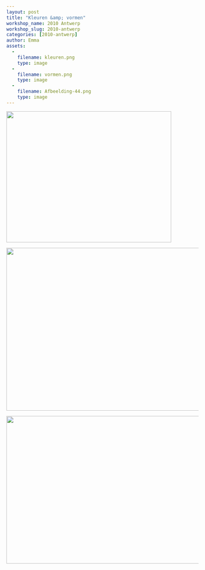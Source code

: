 ```yaml
---
layout: post
title: "Kleuren &amp; vormen"
workshop_name: 2010 Antwerp
workshop_slug: 2010-antwerp
categories: [2010-antwerp]
author: Emma 
assets:
  -
    filename: kleuren.png
    type: image
  -
    filename: vormen.png
    type: image
  -
    filename: Afbeelding-44.png
    type: image
---
```

<a href="http://workshops.nodebox.net/2010-2/wp-content/uploads/2010/02/kleuren.png"><img class="alignnone size-full wp-image-356" src="http://workshops.nodebox.net/2010-2/wp-content/uploads/2010/02/kleuren.png" alt="" width="432" height="344" /></a>

<a href="http://workshops.nodebox.net/2010-2/wp-content/uploads/2010/02/vormen.png"><img class="alignnone size-full wp-image-357" src="http://workshops.nodebox.net/2010-2/wp-content/uploads/2010/02/vormen.png" alt="" width="568" height="427" /></a>

<a href="http://workshops.nodebox.net/2010-2/wp-content/uploads/2010/02/Afbeelding-44.png"><img class="alignnone size-full wp-image-379" src="http://workshops.nodebox.net/2010-2/wp-content/uploads/2010/02/Afbeelding-44.png" alt="" width="717" height="387" /></a>
